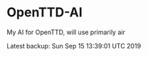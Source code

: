 # OpenTTD-AI
My AI for OpenTTD, will use primarily air

Latest backup: Sun Sep 15 13:39:01 UTC 2019
